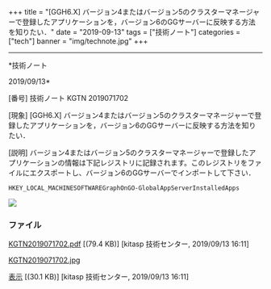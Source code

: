 ﻿+++
title = "[GGH6.X] バージョン4またはバージョン5のクラスターマネージャーで登録したアプリケーションを，バージョン6のGGサーバーに反映する方法を知りたい．"
date = "2019-09-13"
tags = ["技術ノート"]
categories = ["tech"]
banner = "img/technote.jpg"
+++

-----------------------------------------------------------------------------------------------------------------------------

*技術ノート

2019/09/13*


[番号]
技術ノート KGTN 2019071702

[現象]
[GGH6.X]
バージョン4またはバージョン5のクラスターマネージャーで登録したアプリケーションを，バージョン6のGGサーバーに反映する方法を知りたい．

[説明]
バージョン4またはバージョン5のクラスターマネージャーで登録したアプリケーションの情報は下記レジストリに記録されます。このレジストリをファイルにエクスポートし、バージョン6のGGサーバーでインポートして下さい．

    HKEY_LOCAL_MACHINESOFTWAREGraphOnGO-GlobalAppServerInstalledApps

![](http://techreport.kitasp.net/attachments/download/4337/KGTN2019071702.jpg)


### ファイル

 
 


[KGTN2019071702.pdf](http://techreport.kitasp.net/attachments/download/4336/KGTN2019071702.pdf)
 [(79.4 KB)] [kitasp 技術センター, 2019/09/13
16:11]

[KGTN2019071702.jpg](http://techreport.kitasp.net/attachments/download/4337/KGTN2019071702.jpg)

[表示](http://techreport.kitasp.net/attachments/4337/KGTN2019071702.jpg "表示")
 [(30.1 KB)] [kitasp 技術センター, 2019/09/13
16:11]


 


 

